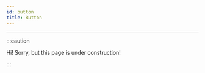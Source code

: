 ```yaml
---
id: button
title: Button
---
```


---------------

:::caution

Hi! Sorry, but this page is under construction!

:::